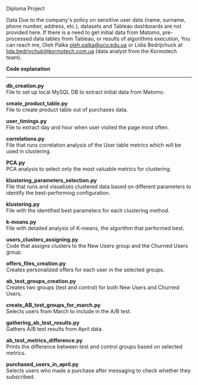 Diploma Project

Data
Due to the company's policy on sensitive user data (name, surname, phone number, address, etc.), datasets and Tableau dashboards are not provided here. If there is a need to get initial data from Matomo, pre-processed data tables from Tableau, or results of algorithms execution, You can reach me, Oleh Palka oleh.palka@ucu.edu.ua or Lidia Bedrijchuck at lida.bedriychuk@kormotech.com.ua (data analyst from the Kormotech team).

**Code explanation** 
____________________
**db_creation.py**  
File to set up local MySQL DB to extract initial data from Matomo.

**create_product_table.py**  
File to create product table out of purchases data.

**user_timings.py**  
File to extract day and hour when user visited the page most often.

**correlations.py**  
File that runs correlation analysis of the User table metrics which will be used in clustering.

**PCA.py**  
PCA analysis to select only the most valuable metrics for clustering.

**klustering_parameters_selection.py**  
File that runs and visualizes clustered data based on different parameters to identify the best-performing configuration.

**klustering.py**  
File with the identified best parameters for each clustering method.

**k-means.py**  
File with detailed analysis of K-means, the algorithm that performed best.

**users_clusters_assigning.py**  
Code that assigns clusters to the New Users group and the Churned Users group.

**offers_files_creation.py**  
Creates personalized offers for each user in the selected groups.

**ab_test_groups_creation.py**  
Creates two groups (test and control) for both New Users and Churned Users.

**create_AB_test_groups_for_march.py**  
Selects users from March to include in the A/B test.

**gathering_ab_test_results.py**  
Gathers A/B test results from April data.

**ab_test_metrics_difference.py**  
Prints the difference between test and control groups based on selected metrics.

**purchased_users_in_april.py**  
Selects users who made a purchase after messaging to check whether they subscribed.
